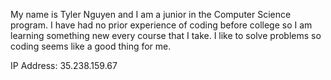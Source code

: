 My name is Tyler Nguyen and I am a junior in the Computer Science program. I have had no prior experience of coding before college so I am learning something new every course that I take. I like to solve problems so coding seems like a good thing for me. 

IP Address: 35.238.159.67
